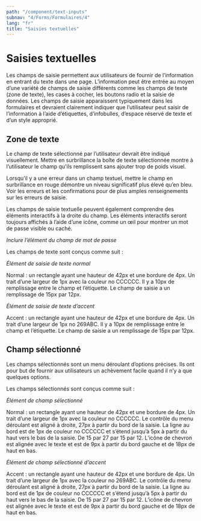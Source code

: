 ```yaml
---
path: "/component/text-inputs"
subnav: "4/Forms/Formulaires/4"
lang: "fr"
title: "Saisies textuelles"
---
```


# Saisies textuelles

Les champs de saisie permettent aux utilisateurs de fournir de l’information en entrant du texte dans une page. L’information peut être entrée au moyen d’une variété de champs de saisie différents comme les champs de texte (zone de texte), les cases à cocher, les boutons radio et la saisie de données. Les champs de saisie apparaissent typiquement dans les formulaires et devraient clairement indiquer que l’utilisateur peut saisir de l’information à l’aide d’étiquettes, d’infobulles, d’espace réservé de texte et d’un style approprié.

## Zone de texte

Le champ de texte sélectionné par l’utilisateur devrait être indiqué visuellement. Mettre en surbrillance la boîte de texte sélectionnée montre à l’utilisateur le champ qu'ils remplissent sans ajouter trop de poids visuel.

Lorsqu’il y a une erreur dans un champ textuel, mettre le champ en surbrillance en rouge démontre un niveau significatif plus élevé qu’en bleu. Voir les erreurs et les confirmations pour de plus amples renseignements sur les erreurs de saisie.

Les champs de saisie textuelle peuvent également comprendre des éléments interactifs à la droite du champ. Les éléments interactifs seront toujours affichés à l’aide d’une icône, comme un œil pour montrer un mot de passe visible ou caché.

*Inclure l’élément du champ de mot de passe*

Les champs de texte sont conçus comme suit :

*Élément de saisie de texte normal*

Normal : un rectangle ayant une hauteur de 42px et une bordure de 4px. Un trait d’une largeur de 1px avec la couleur no CCCCCC. Il y a 10px de remplissage entre le champ et l’étiquette. Le champ de saisie a un remplissage de 15px par 12px.

*Élément de saisie de texte d’accent*

Accent : un rectangle ayant une hauteur de 42px et une bordure de 4px. Un trait d’une largeur de 1px no 269ABC. Il y a 10px de remplissage entre le champ et l’étiquette. Le champ de saisie a un remplissage de 15px par 12px.

## Champ sélectionné

Les champs sélectionnés sont un menu déroulant d’options précises. Ils ont pour but de fournir aux utilisateurs un achèvement facile quand il n’y a que quelques options.

Les champs sélectionnés sont conçus comme suit :

*Élément de champ sélectionné*

Normal : un rectangle ayant une hauteur de 42px et une bordure de 4px. Un trait d’une largeur de 1px avec la couleur no CCCCCC. Le contrôle du menu déroulant est aligné à droite, 27px à partir du bord de la saisie. La ligne au bord est de 1px de couleur no CCCCCC et s’étend jusqu’à 5px à partir du haut vers le bas de la saisie. De 15 par 27 par 15 par 12. L’icône de chevron est alignée avec le texte et est de 9px à partir du bord gauche et de 18px de haut en bas.

*Élément de champ sélectionné d’accent*

Accent : un rectangle ayant une hauteur de 42px et une bordure de 4px. Un trait d’une largeur de 1px avec la couleur no 269ABC. Le contrôle du menu déroulant est aligné à droite, 27px à partir du bord de la saisie. La ligne au bord est de 1px de couleur no CCCCCC et s’étend jusqu’à 5px à partir du haut vers le bas de la saisie. De 15 par 27 par 15 par 12. L’icône de chevron est alignée avec le texte et est de 9px à partir du bord gauche et de 18px de haut en bas.

